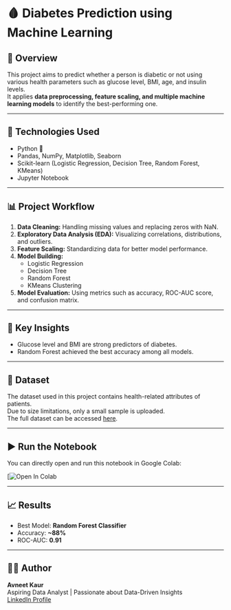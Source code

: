 # 🩸 Diabetes Prediction using Machine Learning

## 📘 Overview
This project aims to predict whether a person is diabetic or not using various health parameters such as glucose level, BMI, age, and insulin levels.  
It applies **data preprocessing, feature scaling, and multiple machine learning models** to identify the best-performing one.

---

## 🚀 Technologies Used
- Python 🐍  
- Pandas, NumPy, Matplotlib, Seaborn  
- Scikit-learn (Logistic Regression, Decision Tree, Random Forest, KMeans)  
- Jupyter Notebook  

---

## 📊 Project Workflow
1. **Data Cleaning:** Handling missing values and replacing zeros with NaN.  
2. **Exploratory Data Analysis (EDA):** Visualizing correlations, distributions, and outliers.  
3. **Feature Scaling:** Standardizing data for better model performance.  
4. **Model Building:**  
   - Logistic Regression  
   - Decision Tree  
   - Random Forest  
   - KMeans Clustering  
5. **Model Evaluation:** Using metrics such as accuracy, ROC-AUC score, and confusion matrix.

---

## 🧠 Key Insights
- Glucose level and BMI are strong predictors of diabetes.
- Random Forest achieved the best accuracy among all models.

---

## 📁 Dataset
The dataset used in this project contains health-related attributes of patients.  
Due to size limitations, only a small sample is uploaded.  
The full dataset can be accessed [here](YOUR_LINK_TO_FULL_DATASET).

---

## ▶️ Run the Notebook
You can directly open and run this notebook in Google Colab:

[![Open In Colab](https://colab.research.google.com/github/Avneetkaur13052005/Diabetes_project/blob/main/Diabetes%20ML%20Project.ipynb#scrollTo=6e3d27c7)

---

## 📈 Results
- Best Model: **Random Forest Classifier**
- Accuracy: **~88%**
- ROC-AUC: **0.91**

---

## 👩‍💻 Author
**Avneet Kaur**  
Aspiring Data Analyst | Passionate about Data-Driven Insights  
[LinkedIn Profile](http://linkedin.com/in/avneet-kaur-chawla-a04544297/)
